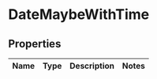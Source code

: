 # DateMaybeWithTime

## Properties
Name | Type | Description | Notes
------------ | ------------- | ------------- | -------------

